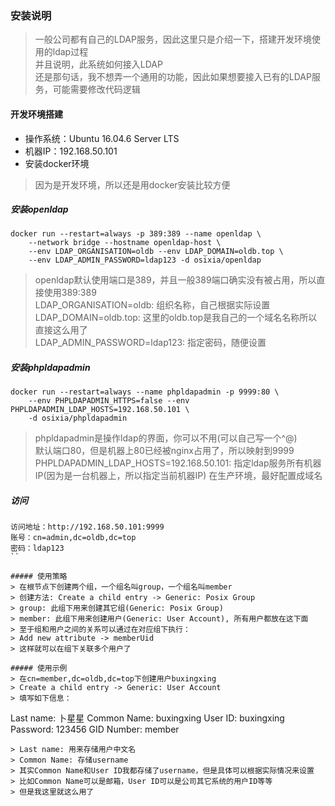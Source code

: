 ### 安装说明
> 一般公司都有自己的LDAP服务，因此这里只是介绍一下，搭建开发环境使用的ldap过程  
> 并且说明，此系统如何接入LDAP  
> 还是那句话，我不想弄一个通用的功能，因此如果想要接入已有的LDAP服务，可能需要修改代码逻辑  

#### 开发环境搭建
* 操作系统：Ubuntu 16.04.6 Server LTS
* 机器IP：192.168.50.101  
* 安装docker环境
> 因为是开发环境，所以还是用docker安装比较方便  

##### 安装openldap
```
docker run --restart=always -p 389:389 --name openldap \
    --network bridge --hostname openldap-host \
    --env LDAP_ORGANISATION=oldb --env LDAP_DOMAIN=oldb.top \
    --env LDAP_ADMIN_PASSWORD=ldap123 -d osixia/openldap
```
> openldap默认使用端口是389，并且一般389端口确实没有被占用，所以直接使用389:389  
> LDAP_ORGANISATION=oldb: 组织名称，自己根据实际设置   
> LDAP_DOMAIN=oldb.top: 这里的oldb.top是我自己的一个域名名称所以直接这么用了  
> LDAP_ADMIN_PASSWORD=ldap123: 指定密码，随便设置  

##### 安装phpldapadmin
```
docker run --restart=always --name phpldapadmin -p 9999:80 \
    --env PHPLDAPADMIN_HTTPS=false --env PHPLDAPADMIN_LDAP_HOSTS=192.168.50.101 \
    -d osixia/phpldapadmin
```
> phpldapadmin是操作ldap的界面，你可以不用(可以自己写一个^@)  
> 默认端口80，但是机器上80已经被nginx占用了，所以映射到9999  
> PHPLDAPADMIN_LDAP_HOSTS=192.168.50.101: 指定ldap服务所有机器IP(因为是一台机器上，所以指定当前机器IP)
> 在生产环境，最好配置成域名  

##### 访问
```
访问地址：http://192.168.50.101:9999
账号：cn=admin,dc=oldb,dc=top
密码：ldap123
``

##### 使用策略
> 在根节点下创建两个组，一个组名叫group，一个组名叫member  
> 创建方法: Create a child entry -> Generic: Posix Group  
> group: 此组下用来创建其它组(Generic: Posix Group)  
> member: 此组下用来创建用户(Generic: User Account), 所有用户都放在这下面  
> 至于组和用户之间的关系可以通过在对应组下执行：  
> Add new attribute -> memberUid  
> 这样就可以在组下关联多个用户了  

##### 使用示例
> 在cn=member,dc=oldb,dc=top下创建用户buxingxing  
> Create a child entry -> Generic: User Account  
> 填写如下信息：
```
Last name: 卜星星
Common Name: buxingxing
User ID: buxingxing
Password: 123456
GID Number: member
```
> Last name: 用来存储用户中文名  
> Common Name: 存储username  
> 其实Common Name和User ID我都存储了username，但是具体可以根据实际情况来设置  
> 比如Common Name可以是邮箱，User ID可以是公司其它系统的用户ID等等  
> 但是我这里就这么用了  
